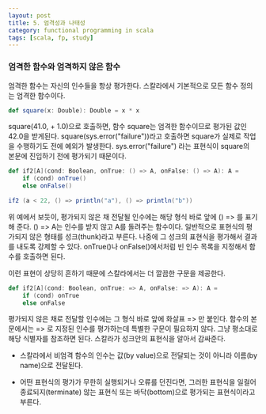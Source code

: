 ```yaml
---
layout: post
title: 5. 엄격성과 나태성
category: functional programming in scala
tags: [scala, fp, study]
---
```


### 엄격한 함수와 엄격하지 않은 함수
엄격한 함수는 자신의 인수들을 항상 평가한다. 스칼라에서 기본적으로 모든 함수 정의는 엄격한 함수이다.
```scala
def square(x: Double): Double = x * x
```

square(41.0, + 1.0)으로 호출하면, 함수 square는 엄격한 함수이므로 평가된 값인 42.0을 받게된다. 
square(sys.error("failure"))라고 호출하면 square가 실제로 작업을 수행하기도 전에 예외가 발생한다.
sys.error("failure") 라는 표현식이  square의 본문에 진입하기 전에 평가되기 때문이다.


```scala
def if2[A](cond: Boolean, onTrue: () => A, onFalse: () => A): A = 
    if (cond) onTrue() 
    else onFalse() 
    
if2 (a < 22, () => println("a"), () => println("b"))
```
위 예에서 보듯이, 평가되지 않은 채 전달될 인수에는 해당 형식 바로 앞에 () => 를 표기해 준다.
() => A는 인수를 받지 않고 A를 돌려주는 함수이다.
일반적으로 표현식의 평가되지 않은 형태를 성크(thunk)라고 부른다.
나중에 그 성크의 표현식을 평가해서 결과를 내도록 강제할 수 있다.
onTrue()나 onFalse()에서처럼 빈 인수 목록을 지정해서 함수를 호출하면 된다.


이런 표현이 상당히 흔하기 때문에 스칼라에서는 더 깔끔한 구문을 제공한다.
```scala
def if2[A](cond: Boolean, onTrue: => A, onFalse: => A): A = 
    if (cond) onTrue 
    else onFalse 
```
평가되지 않은 채로 전달할 인수에는 그 형식 바로 앞에 화살표 => 만 붙인다.
함수의 본문에서는 => 로 지정된 인수를 평가하는데 특별한 구문이 필요하지 않다.
그냥 평소대로 해당 식별자를 참조하면 된다. 스칼라가 성크안의 표현식을 알아서 감싸준다.



* 스칼라에서 비엄격 함수의 인수는 값(by value)으로 전달되는 것이 아니라 이름(by name)으로 전달된다.

* 어떤 표현식의 평가가 무한히 실행되거나 오류를 던진다면, 
그러한 표현식을 일컬어 종료되지(terminate) 않는 표현식 또는 바닥(bottom)으로 평가되는 표현식이라고 부른다.

 
 

